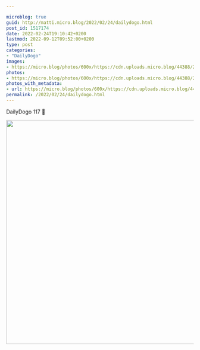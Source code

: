 ```yaml
---

microblog: true
guid: http://matti.micro.blog/2022/02/24/dailydogo.html
post_id: 1517174
date: 2022-02-24T19:10:42+0200
lastmod: 2022-09-12T09:52:00+0200
type: post
categories:
- "DailyDogo"
images:
- https://micro.blog/photos/600x/https://cdn.uploads.micro.blog/44388/2022/2de6a8ccb7.jpg
photos:
- https://micro.blog/photos/600x/https://cdn.uploads.micro.blog/44388/2022/2de6a8ccb7.jpg
photos_with_metadata:
- url: https://micro.blog/photos/600x/https://cdn.uploads.micro.blog/44388/2022/2de6a8ccb7.jpg
permalink: /2022/02/24/dailydogo.html
---
```

DailyDogo 117 🐶

<img src="https://micro.blog/photos/600x/https://blog.martin-haehnel.de/uploads/2022/2de6a8ccb7.jpg" width="600" height="600" alt="" />
